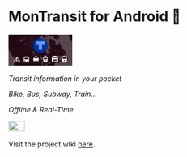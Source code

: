 # MonTransit for Android 🍁

<img width="25%" height="25%" src="https://github.com/mtransitapps/mtransit-for-android/blob/master/app-android/src/main/play/listings/en-US/graphics/feature-graphic/1.png?raw=true"/>

_Transit information in your pocket_

_Bike, Bus, Subway, Train…_

_Offline & Real-Time_

<a href="https://play.google.com/store/apps/details?id=org.mtransit.android"><img width="25%" height="25%" src="https://play.google.com/intl/en_us/badges/images/apps/en-play-badge.png"/></a>

Visit the project wiki [here](https://github.com/mtransitapps/mtransit-for-android/wiki).
